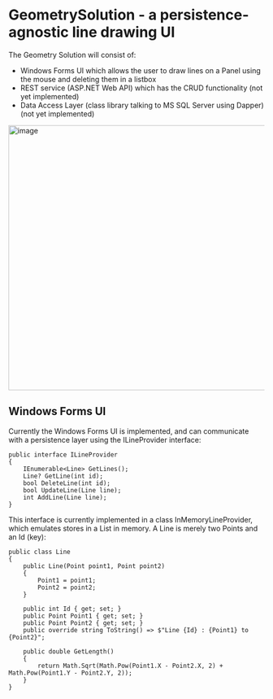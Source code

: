# GeometrySolution - a persistence-agnostic line drawing UI

The Geometry Solution will consist of: 
* Windows Forms UI which allows the user to draw lines on a Panel using the mouse and deleting them in a listbox
* REST service (ASP.NET Web API) which has the CRUD functionality (not yet implemented)
* Data Access Layer (class library talking to MS SQL Server using Dapper) (not yet implemented)

<img width="521" alt="image" src="https://user-images.githubusercontent.com/3811290/197883633-cf406364-f295-4927-9745-3112c2fd08b3.png">

## Windows Forms UI
Currently the Windows Forms UI is implemented, and can communicate with a persistence layer using the ILineProvider interface:

    public interface ILineProvider
    {
        IEnumerable<Line> GetLines();
        Line? GetLine(int id);
        bool DeleteLine(int id);
        bool UpdateLine(Line line);
        int AddLine(Line line);
    }

This interface is currently implemented in a class InMemoryLineProvider, which emulates stores in a List<Line> in memory.
A Line is merely two Points and an Id (key):
  
    public class Line
    {
        public Line(Point point1, Point point2)
        {
            Point1 = point1;
            Point2 = point2;
        }

        public int Id { get; set; }
        public Point Point1 { get; set; }
        public Point Point2 { get; set; }
        public override string ToString() => $"Line {Id} : {Point1} to {Point2}";

        public double GetLength()
        {
            return Math.Sqrt(Math.Pow(Point1.X - Point2.X, 2) + Math.Pow(Point1.Y - Point2.Y, 2));
        }
    }
